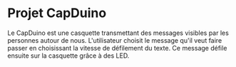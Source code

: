 # Projet CapDuino

Le CapDuino est une casquette transmettant des messages visibles par les personnes autour de nous. L'utilisateur choisit le message qu'il veut faire passer en choisissant la vitesse de défilement du texte. Ce message défile ensuite sur la casquette grâce à des LED.

